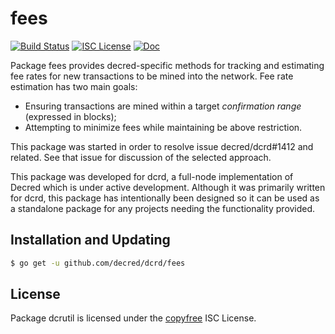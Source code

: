 fees
=======


[![Build Status](https://github.com/decred/dcrd/workflows/Build%20and%20Test/badge.svg)](https://github.com/decred/dcrd/actions)
[![ISC License](https://img.shields.io/badge/license-ISC-blue.svg)](http://copyfree.org)
[![Doc](https://img.shields.io/badge/doc-reference-blue.svg)](https://pkg.go.dev/github.com/decred/dcrd/fees)

Package fees provides decred-specific methods for tracking and estimating fee
rates for new transactions to be mined into the network. Fee rate estimation has
two main goals:

- Ensuring transactions are mined within a target _confirmation range_
  (expressed in blocks);
- Attempting to minimize fees while maintaining be above restriction.

This package was started in order to resolve issue decred/dcrd#1412 and related.
See that issue for discussion of the selected approach.

This package was developed for dcrd, a full-node implementation of Decred which
is under active development.  Although it was primarily written for
dcrd, this package has intentionally been designed so it can be used as a
standalone package for any projects needing the functionality provided.

## Installation and Updating

```bash
$ go get -u github.com/decred/dcrd/fees
```

## License

Package dcrutil is licensed under the [copyfree](http://copyfree.org) ISC
License.
